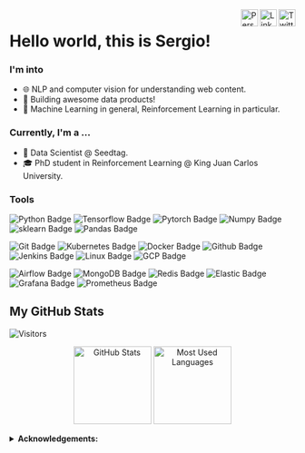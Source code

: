 <a href="https://twitter.com/sergiorozada_12" target="_blank" rel="nofollow">
  <img align="right" alt="Twitter" width="30px" src="https://upload.wikimedia.org/wikipedia/commons/thumb/4/4f/Twitter-logo.svg/2491px-Twitter-logo.svg.png" /></a>
<a href="https://www.linkedin.com/in/sergio-rozada-doval" target="_blank" rel="nofollow">
  <img align="right" alt="LinkedIn" width="30px" src="https://upload.wikimedia.org/wikipedia/commons/thumb/c/ca/LinkedIn_logo_initials.png/768px-LinkedIn_logo_initials.png" /></a>
<a href="https://scholar.google.es/citations?user=MFQxsqYAAAAJ&hl=es" target="_blank" rel="nofollow">
  <img align="right" alt="Personal Website" width="30px" src="https://upload.wikimedia.org/wikipedia/commons/thumb/c/c7/Google_Scholar_logo.svg/1024px-Google_Scholar_logo.svg.png" /></a>
 
# Hello world, this is Sergio!

### I'm into

- 🌐 NLP and computer vision for understanding web content.
- 💾 Building awesome data products!
- 👾 Machine Learning in general, Reinforcement Learning in particular.

### Currently, I'm a ...

- 🔭 Data Scientist @ Seedtag.
- 🎓 PhD student in Reinforcement Learning @ King Juan Carlos University.

### Tools

<!-- More icons here: https://simpleicons.org/ -->

![Python Badge](https://img.shields.io/badge/-python-3776AB?style=flat-square&logo=python&logoColor=white)
![Tensorflow Badge](https://img.shields.io/badge/-tensorflow-FF6F00?style=flat-square&logo=tensorflow&logoColor=white)
![Pytorch Badge](https://img.shields.io/badge/-pytorch-013243?style=flat-square&logo=pytorch&logoColor=white)
![Numpy Badge](https://img.shields.io/badge/-numpy-013243?style=flat-square&logo=numpy&logoColor=white)
![sklearn Badge](https://img.shields.io/badge/-sklearn-FF6F00?style=flat-square&logo=scikit-learn&logoColor=white)
![Pandas Badge](https://img.shields.io/badge/-pandas-150458?style=flat-square&logo=pandas&logoColor=white)

![Git Badge](https://img.shields.io/badge/-git-F05032?style=flat-square&logo=git&logoColor=white)
![Kubernetes Badge](https://img.shields.io/badge/-kubernetes-blue?style=flat-square&logo=kubernetes&logoColor=white)
![Docker Badge](https://img.shields.io/badge/-docker-2496ED?style=flat-square&logo=docker&logoColor=white)
![Github Badge](https://img.shields.io/badge/-github-181717?style=flat-square&logo=github&logoColor=white)
![Jenkins Badge](https://img.shields.io/badge/-jenkins-D24939?style=flat-square&logo=jenkins&logoColor=white)
![Linux Badge](https://img.shields.io/badge/-linux-FCC624?style=flat-square&logo=linux&logoColor=white)
![GCP Badge](https://img.shields.io/badge/-GCP-4285F4?style=flat-square&logo=google-cloud&logoColor=white)

![Airflow Badge](https://img.shields.io/badge/-airflow-017CEE?style=flat-square&logo=apache-airflow&logoColor=white)
![MongoDB Badge](https://img.shields.io/badge/-mongodb-47A248?style=flat-square&logo=mongodb&logoColor=white)
![Redis Badge](https://img.shields.io/badge/-redis-DC382D?style=flat-square&logo=redis&logoColor=white)
![Elastic Badge](https://img.shields.io/badge/-elastic-017CEE?style=flat-square&logo=elastic&logoColor=white)
![Grafana Badge](https://img.shields.io/badge/-grafana-F46800?style=flat-square&logo=grafana&logoColor=white)
![Prometheus Badge](https://img.shields.io/badge/-prometheus-E6522C?style=flat-square&logo=prometheus&logoColor=white)



## My GitHub Stats

![Visitors](https://visitor-badge.glitch.me/badge?page_id=sergiorozada12.sergiorozada12)

<!-- Themes: https://github.com/anuraghazra/github-readme-stats/blob/master/themes/README.md -->

<p align="center"> 
  <img height="137px" src="https://github-readme-stats.vercel.app/api?username=sergiorozada12&show_icons=true&theme=react&count_private=true" alt="GitHub Stats" >
  <img height="137px" src= "https://github-readme-stats.vercel.app/api/top-langs/?username=sergiorozada12&layout=compact&theme=react&langs_count=6" alt="Most Used Languages" >
</p>


<details close>
 <summary> <b>Acknowledgements:</b> </summary>
  
  - [Skills badges](https://shields.io/)
  - [GitHub Stats](https://github.com/anuraghazra/github-readme-stats)
  - [Visitors badge](https://visitor-badge.laobi.icu/)
  
</details>
